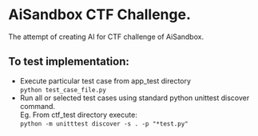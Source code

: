 AiSandbox CTF Challenge. 
==============

The attempt of creating AI for CTF challenge of AiSandbox.

To test implementation:
--------------
* Execute particular test case from app_test directory  
`python test_case_file.py`  
* Run all or selected test cases using standard python unittest discover command.  
Eg. From ctf_test directory execute:  
`python -m unitttest discover -s . -p "*test.py"`